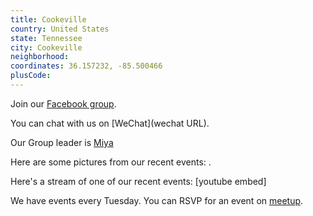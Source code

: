 ```yaml
---
title: Cookeville
country: United States
state: Tennessee
city: Cookeville
neighborhood: 
coordinates: 36.157232, -85.500466
plusCode:
---
```

Join our [Facebook group](https://www.facebook.com/groups/free.code.camp.cookeville.TN/).

You can chat with us on [WeChat](wechat URL).

Our Group leader is [Miya](freecodecamp.org/miya)

Here are some pictures from our recent events:
![]().

Here's a stream of one of our recent events:
[youtube embed]

We have events every Tuesday. You can RSVP for an event on [meetup](meetupurl).
